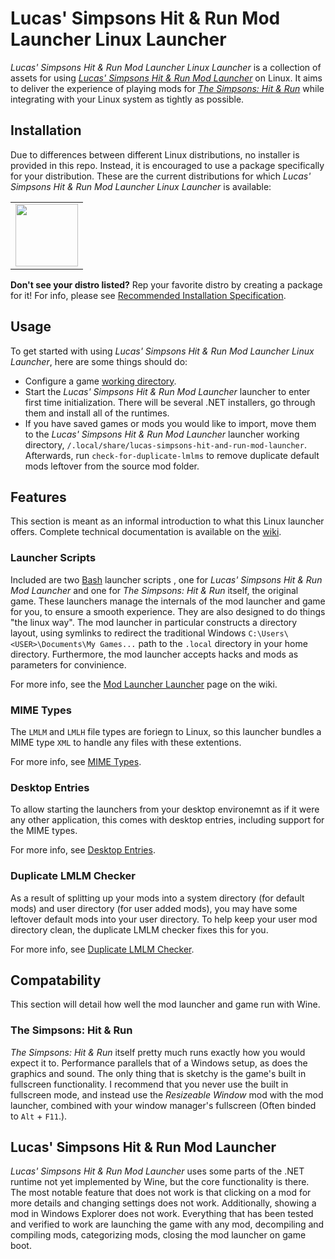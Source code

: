 # Lucas' Simpsons Hit & Run Mod Launcher Linux Launcher
*Lucas' Simpsons Hit & Run Mod Launcher Linux Launcher* is a collection of assets for using [*Lucas' Simpsons Hit & Run Mod Launcher*](https://donutteam.com/downloads/4/) on Linux. It aims to deliver the experience of playing mods for [*The Simpsons: Hit & Run*](https://en.wikipedia.org/wiki/The_Simpsons:_Hit_%26_Run) while integrating with your Linux system as tightly as possible.

## Installation
Due to differences between different Linux distributions, no installer is provided in this repo. Instead, it is encouraged to use a package specifically for your distribution. These are the current distributions for which *Lucas' Simpsons Hit & Run Mod Launcher Linux Launcher* is available:
<table>
  <tr>
    <td>
      <a href="https://aur.archlinux.org/packages/lucas-simpsons-hit-and-run-mod-launcher/">
        <img src="https://www.archlinux.org/static/logos/archlinux-logo-dark-scalable.518881f04ca9.svg" height="100" />
      </a>
    </td>
  </tr>
</table>

**Don't see your distro listed?** Rep your favorite distro by creating a package for it! For info, please see [Recommended Installation Specification](https://gitlab.com/CodingKoopa/lml-linux-launcher/-/wikis/Recommended-Installation-Specification).

## Usage
To get started with using *Lucas' Simpsons Hit & Run Mod Launcher Linux Launcher*, here are some things should do:
- Configure a game [working directory](https://gitlab.com/CodingKoopa/lml-linux-launcher/-/wikis/Game-Launcher#working-directories).
- Start the *Lucas' Simpsons Hit & Run Mod Launcher* launcher to enter first time initialization. There will be several .NET installers, go through them and install all of the runtimes.
- If you have saved games or mods you would like to import, move them to the *Lucas' Simpsons Hit & Run Mod Launcher* launcher working directory, `/.local/share/lucas-simpsons-hit-and-run-mod-launcher`. Afterwards, run `check-for-duplicate-lmlms` to remove duplicate default mods leftover from the source mod folder.

## Features
This section is meant as an informal introduction to what this Linux launcher offers. Complete technical documentation is available on the [wiki](https://gitlab.com/CodingKoopa/lml-linux-launcher/-/wikis/Home).

### Launcher Scripts
Included are two [Bash](https://www.gnu.org/software/bash/) launcher scripts , one for *Lucas' Simpsons Hit & Run Mod Launcher* and one for *The Simpsons: Hit & Run* itself, the original game. These launchers manage the internals of the mod launcher and game for you, to ensure a smooth experience. They are also designed to do things "the linux way". The mod launcher in particular constructs a directory layout, using symlinks to redirect the traditional Windows `C:\Users\<USER>\Documents\My Games...` path to the `.local` directory in your home directory. Furthermore, the mod launcher accepts hacks and mods as parameters for convinience.

For more info, see the [Mod Launcher Launcher](https://gitlab.com/CodingKoopa/lml-linux-launcher/-/wikis/Mod-Launcher-Launcher) page on the wiki.

### MIME Types
The `LMLM` and `LMLH` file types are foriegn to Linux, so this launcher bundles a MIME type `XML` to handle any files with these extentions.

For more info, see [MIME Types](https://gitlab.com/CodingKoopa/lml-linux-launcher/-/wikis/MIME-Types).

### Desktop Entries
To allow starting the launchers from your desktop environemnt as if it were any other application, this comes with desktop entries, including support for the MIME types.

For more info, see [Desktop Entries](https://gitlab.com/CodingKoopa/lml-linux-launcher/-/wikis/Desktop-Entries).

### Duplicate LMLM Checker
As a result of splitting up your mods into a system directory (for default mods) and user directory (for user added mods), you may have some leftover default mods into your user directory. To help keep your user mod directory clean, the duplicate LMLM checker fixes this for you.

For more info, see [Duplicate LMLM Checker](https://gitlab.com/CodingKoopa/lml-linux-launcher/-/wikis/Duplicate-LMLM-Checker).

## Compatability
This section will detail how well the mod launcher and game run with Wine.

### The Simpsons: Hit & Run
*The Simpsons: Hit & Run* itself pretty much runs exactly how you would expect it to. Performance parallels that of a Windows setup, as does the graphics and sound. The only thing that is sketchy is the game's built in fullscreen functionality. I recommend that you never use the built in fullscreen mode, and instead use the *Resizeable Window* mod with the mod launcher, combined with your window manager's fullscreen (Often binded to `Alt` + `F11`.).

## Lucas' Simpsons Hit & Run Mod Launcher
*Lucas' Simpsons Hit & Run Mod Launcher* uses some parts of the .NET runtime not yet implemented by Wine, but the core functionality is there. The most notable feature that does not work is that clicking on a mod for more details and changing settings does not work. Additionally, showing a mod in Windows Explorer does not work. Everything that has been tested and verified to work are launching the game with any mod, decompiling and compiling mods, categorizing mods, closing the mod launcher on game boot.

